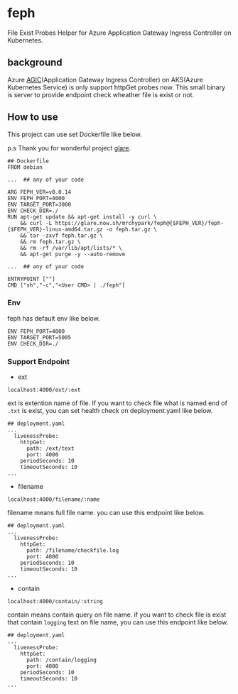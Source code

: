 # feph

File Exist Probes Helper for Azure Application Gateway Ingress Controller on Kubernetes.

## background

Azure [AGIC](https://github.com/Azure/application-gateway-kubernetes-ingress)(Application Gateway Ingress Controller) on AKS(Azure Kubernetes Service) is only support httpGet probes now. This small binary is server to provide endpoint check wheather file is exist or not.

## How to use

This project can use set Dockerfile like below. 

p.s Thank you for wonderful project [glare](https://github.com/Contextualist/glare).

```
## Dockerfile
FROM debian

...  ## any of your code

ARG FEPH_VER=v0.0.14
ENV FEPH_PORT=4000
ENV TARGET_PORT=3000
ENV CHECK_DIR=./
RUN apt-get update && apt-get install -y curl \
    && curl -L https://glare.now.sh/mrchypark/feph@{$FEPH_VER}/feph-{$FEPH_VER}-linux-amd64.tar.gz -o feph.tar.gz \
    && tar -zxvf feph.tar.gz \
    && rm feph.tar.gz \
    && rm -rf /var/lib/apt/lists/* \
    && apt-get purge -y --auto-remove

...  ## any of your code

ENTRYPOINT [""]
CMD ["sh","-c","<User CMD> | ./feph"]

```

### Env

feph has default env like below.

```
ENV FEPH_PORT=4000
ENV TARGET_PORT=5005
ENV CHECK_DIR=./

```

### Support Endpoint

- ext
```
localhost:4000/ext/:ext
```

ext is extention name of file. If you want to check file what is named end of `.txt` is exist, you can set health check on deployment.yaml like below.

```
## deployment.yaml
...
  livenessProbe:
    httpGet:
      path: /ext/text
      port: 4000
    periodSeconds: 10
    timeoutSeconds: 10
...
```

- filename
```
localhost:4000/filename/:name
```

filename means full file name. you can use this endpoint like below.

```
## deployment.yaml
...
  livenessProbe:
    httpGet:
      path: /filename/checkfile.log
      port: 4000
    periodSeconds: 10
    timeoutSeconds: 10
...
```


- contain
```
localhost:4000/contain/:string
```

contain means contain query on file name. if you want to check file is exist that contain `logging` text on file name, you can use this endpoint like below.

```
## deployment.yaml
...
  livenessProbe:
    httpGet:
      path: /contain/logging
      port: 4000
    periodSeconds: 10
    timeoutSeconds: 10
...
```

